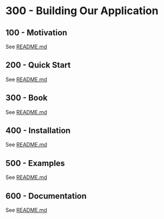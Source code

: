 # 300 - Building Our Application

## 100 - Motivation

See [README.md](./100/README.md)

## 200 - Quick Start

See [README.md](./200/README.md)

## 300 - Book

See [README.md](./300/README.md)

## 400 - Installation

See [README.md](./400/README.md)

## 500 - Examples

See [README.md](./500/README.md)

## 600 - Documentation

See [README.md](./600/README.md)
